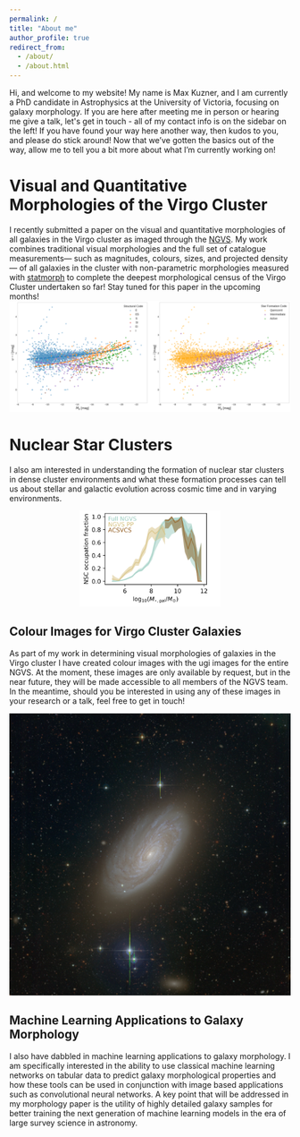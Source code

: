 ```yaml
---
permalink: /
title: "About me"
author_profile: true
redirect_from: 
  - /about/
  - /about.html
---
```


Hi, and welcome to my website! My name is Max Kuzner, and I am currently a PhD candidate in Astrophysics at the University of Victoria, focusing on galaxy morphology. If you are here after meeting me in person or hearing me give a talk, let's get in touch - all of my contact info is on the sidebar on the left! If you have found your way here another way, then kudos to you, and please do stick around! Now that we’ve gotten the basics out of the way, allow me to tell you a bit more about what I’m currently working on!

Visual and Quantitative Morphologies of the Virgo Cluster
======
I recently submitted a paper on the visual and quantitative morphologies of all galaxies in the Virgo cluster as imaged through the <a href="https://www.ngvs-astro.org/" target="_blank">NGVS</a>.
My work combines traditional visual morphologies and the full set of catalogue measurements— such as magnitudes, colours, sizes, and projected density— of all galaxies in the cluster with non-parametric morphologies measured with <a href="https://statmorph.readthedocs.io/en/latest/" target="_blank">statmorph</a>
to complete the deepest morphological census of the Virgo Cluster undertaken so far! Stay tuned for this paper in the upcoming months!
![Combined CMD](/images/042324_Combined_CMDs.png)



Nuclear Star Clusters
======
I also am interested in understanding the formation of nuclear star clusters in dense cluster environments and what these formation processes can tell us about stellar and galactic evolution across cosmic time and in varying environments.
<div style="text-align:center;">
  <img src="/images/max_nsc_fractions_virgo.png" alt="" style="width:50%; max-width:100%; height:auto;">
</div>

Colour Images for Virgo Cluster Galaxies
------
As part of my work in determining visual morphologies of galaxies in the Virgo cluster I have created colour images with the ugi images for the entire NGVS. At the moment, these images are only available by request, but in the near future, they will be made accessible to all members of the NGVS team. In the meantime, should you be interested in using any of these images in your research or a talk, feel free to get in touch!

![Colour Image](/images/NGC4501_VCC1401.jpeg)

Machine Learning Applications to Galaxy Morphology
------
I also have dabbled in machine learning applications to galaxy morphology. I am specifically interested in the ability to use classical machine learning networks on tabular data to predict galaxy morphological properties and how these tools can be used in conjunction with image based applications such as convolutional neural networks. A key point that will be addressed in my morphology paper is the utility of highly detailed galaxy samples for better training the next generation of machine learning models in the era of large survey science in astronomy.




